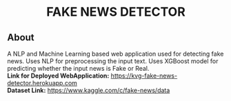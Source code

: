 <div align="center">
    <h1>FAKE NEWS DETECTOR</h1>
</div>

## About
A NLP and Machine Learning based web application used for detecting fake news. Uses NLP for preprocessing the input text. Uses XGBoost model for predicting whether the input news is Fake or Real. <br>
<b>Link for Deployed WebApplication:</b> https://kvg-fake-news-detector.herokuapp.com <br>
<b>Dataset Link:</b> https://www.kaggle.com/c/fake-news/data